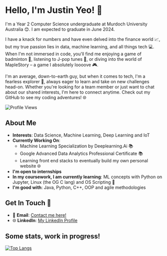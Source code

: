 # Hello, I'm Justin Yeo! 👋

I'm a Year 2 Computer Science undergraduate at Murdoch University Australia 😊. I am expected to graduate in June 2024. 

I have a knack for numbers and have even delved into the finance world 📈, but my true passion lies in data, machine learning, and all things tech 💻. When I'm not immersed in code, you'll find me enjoying a game of badminton 🏸, listening to J-pop tunes 🎵, or diving into the world of MapleStory – a game I absolutely loooove 🎮.

I'm an average, down-to-earth guy, but when it comes to tech, I'm a fearless explorer 🚀, always eager to learn and take on new challenges head-on. Whether you're looking for a team member or just want to chat about our shared interests, I'm here to connect anytime. Check out my GitHub to see my coding adventures! 🌐

![Profile Views](https://komarev.com/ghpvc/?username=yeojustin&color=brightgreen)

## About Me
- **Interests**: Data Science, Machine Learning, Deep Learning and IoT
- **Currently Working On**:
  - Machine Learning Specialization by Deeplearning.Ai  📚
  - Google Advanced Data Analytics Professional Certificate 📚
  - Learning front end stacks to eventually build my own personal website 🌐
- **I'm open to internships**
- **In my coursework, I am currently learning**: ML concepts with Python on Jupyter, Linux (the OG C lang) and OS Scripting 📖
- **I'm good with**: Java, Python, C++, OOP and agile methodologies

## Get In Touch 🤙
- 📧 **Email**: [Contact me here!](mailto:jsyeojn@gmail.com)
- 🌐 **LinkedIn**: [My LinkedIn Profile](https://www.linkedin.com/in/justinyeo177/)

## Some stats, work in progress!
[![Top Langs](https://github-readme-stats-git-masterrstaa-rickstaa.vercel.app/api/top-langs/?username=yeojustin)](https://github.com/yeojustin/github-readme-stats)

<!---
yeojustin/yeojustin is a ✨ special ✨ repository because its `README.md` (this file) appears on your GitHub profile.
You can click the Preview link to take a look at your changes.
--->
